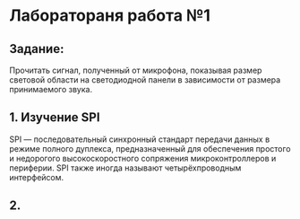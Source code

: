 # Лаборатораня работа №1
## Задание:
Прочитать сигнал, полученный от микрофона, показывая размер световой области на светодиодной панели в зависимости от размера принимаемого звука.

## 1. Изучение SPI
SPI — последовательный синхронный стандарт передачи данных в режиме полного дуплекса, предназначенный для обеспечения простого и недорогого высокоскоростного сопряжения микроконтроллеров и периферии. SPI также иногда называют четырёхпроводным интерфейсом.
## 2. 

